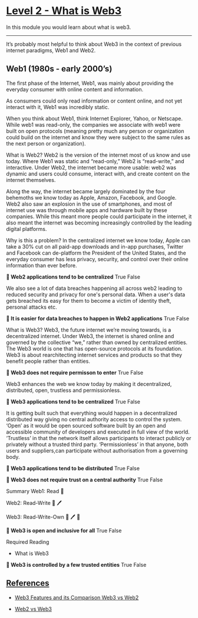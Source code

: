 # <u>Level 2 - What is Web3</u>
In this module you would learn about what is web3.

---

It’s probably most helpful to think about Web3 in the context of previous internet paradigms, Web1 and Web2.

## Web1 (1980s - early 2000’s)
The first phase of the Internet, Web1, was mainly about providing the everyday consumer with online content and information.

As consumers could only read information or content online, and not yet interact with it, Web1 was incredibly static.

When you think about Web1, think Internet Explorer, Yahoo, or Netscape. While web1 was read-only, the companies we associate with web1 were built on open protocols (meaning pretty much any person or organization could build on the internet and know they were subject to the same rules as the next person or organization).

What is Web2?
Web2 is the version of the internet most of us know and use today. Where Web1 was static and “read-only,” Web2 is “read-write,” and interactive. Under Web2, the internet became more usable: web2 was dynamic and users could consume, interact with, and create content on the internet themselves.

Along the way, the internet became largely dominated by the four behemoths we know today as Apple, Amazon, Facebook, and Google. Web2 also saw an explosion in the use of smartphones, and most of internet use was through mobile apps and hardware built by these companies. While this meant more people could participate in the internet, it also meant the internet was becoming increasingly controlled by the leading digital platforms.

Why is this a problem? In the centralized internet we know today, Apple can take a 30% cut on all paid-app downloads and in-app purchases, Twitter and Facebook can de-platform the President of the United States, and the everyday consumer has less privacy, security, and control over their online information than ever before.

**🤔 Web2 applications tend to be centralized**
True
False

We also see a lot of data breaches happening all across web2 leading to reduced security and privacy for one's personal data. When a user's data gets breached its easy for them to become a victim of identity theft, personal attacks etc.

**🤔 It is easier for data breaches to happen in Web2 applications**
True
False

What is Web3?
Web3, the future internet we’re moving towards, is a decentralized internet. Under Web3, the internet is shared online and governed by the collective “we,” rather than owned by centralized entities. The Web3 world is one that has open-source protocols at its foundation. Web3 is about rearchitecting internet services and products so that they benefit people rather than entities.

**🤔 Web3 does not require permisson to enter**
True
False

Web3 enhances the web we know today by making it decentralized, distributed, open, trustless and permissionless.

**🤔 Web3 applications tend to be centralized**
True
False

It is getting built such that everything would happen in a decentralized distributed way giving no central authority access to control the system.
‘Open’ as it would be open sourced software built by an open and accessible community of developers and executed in full view of the world.
‘Trustless’ in that the network itself allows participants to interact publicly or privately without a trusted third party.
‘Permissionless’ in that anyone, both users and suppliers,can participate without authorisation from a governing body.

**🤔 Web3 applications tend to be distributed**
True
False

**🤔 Web3 does not require trust on a central authority**
True
False

Summary
Web1: Read 📖

Web2: Read-Write 📖 🖊️

Web3: Read-Write-Own 📖 🖊️ 🔑

**🤔 Web3 is open and inclusive for all**
True
False

Required Reading
- What is Web3

**🤔 Web3 is controlled by a few trusted entities**
True
False

## <u>References</u>
- [Web3 Features and its Comparison Web3 vs Web2](https://www.xenonstack.com/blog/web3-features-and-challenges)

- [Web2 vs Web3](https://ethereum.org/en/developers/docs/web2-vs-web3/)

